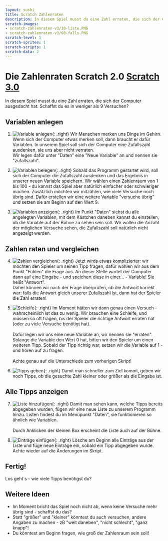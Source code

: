 ```yaml
---
layout: sushi
title: Scratch Zahlenraten
description: In diesem Spiel musst du eine Zahl erraten, die sich der Computer ausgedacht hat. Schaffst du es in weniger als 9 Versuchen?
scratch-images:
- scratch-zahlenraten-v3/10-liste.PNG
- scratch-zahlenraten-v3/08-falls.PNG
scratch-level: 1
scratch-sprites: 1
scratch-scripts: 1
scratch-data: 2
---
```


# Die Zahlenraten <span class="badge badge-scratch3">Scratch 2.0</span> <a href="scratch-zahlenraten-v3.html" class="change-scratch-version">Scratch 3.0</a>


In diesem Spiel musst du eine Zahl erraten, die sich der Computer ausgedacht hat. Schaffst du es in weniger als 9 Versuchen?

## Variablen anlegen

1. ![Variable anlegen](scratch-zahlenraten-v3/01-variable.PNG){: .right}
Wir Menschen merken uns Dinge im Gehirn. Wenn sich der Computer etwas merken soll, dann braucht er dafür Variablen. In unserem Spiel soll sich der Computer eine Zufallszahl ausdenken, sie uns aber nicht verraten.<br/>
Wir legen dafür unter "Daten" eine "Neue Variable" an und nennen sie "zufallszahl".

2. ![Variablen belegen](scratch-zahlenraten-v3/03-versuche-uebrig.PNG){: .right}
Sobald das Programm gestartet wird, soll sich der Computer die Zufallszahl ausdenken und das Ergebnis in unserer neuen Variable speichern. Wir wählen einen Zahlenraum von 1 bis 100 - du kannst das Spiel aber natürlich einfacher oder schwieriger machen.
Zusätzlich möchten wir mitzählen, wie viele Versuche noch übrig sind. Dafür erstellen wir eine weitere Variable "versuche übrig" und setzen sie am Beginn auf den Wert 9.

3. ![Variablen anzeigen](scratch-zahlenraten-v3/04-versuche-uebrig.PNG){: .right}
Im Punkt "Daten" siehst du alle angelegten Variablen, mit dem Kästchen daneben kannst du einstellen, ob die Variable auf der Bühne zu sehen sein soll. Wir wollen die Anzahl der möglichen Versuche sehen, die Zufallszahl soll natürlich nicht angezeigt werden.

## Zahlen raten und vergleichen
4. ![Zahlen vergleichen](scratch-zahlenraten-v3/07-falls.PNG){: .right}
Jetzt wirds etwas komplizierter: wir möchten den Spieler um seinen Tipp fragen, dafür wählen wir aus dem Punkt "Fühlen" die Frage aus. An dieser Stelle wartet der Computer dann auf eine Eingabe - und speichert diese in einer... - Variable! Sie heißt "Antwort".<br/>
Daher können wir nach der Frage überprüfen, ob die Antwort korrekt war: falls die Antwort gleich unserer Zufallszahl ist, dann hat der Spieler die Zahl erraten!

5. ![Schleife](scratch-zahlenraten-v3/08-falls.PNG){: .right}
Im Moment hätten wir dann genau einen Versuch - wahrscheinlich ist das zu wenig. Wir brauchen eine Schleife, und müssen so oft fragen, bis der Spieler die richtige Antwort erraten hat (oder zu viele Versuche benötigt hat).<br/><br/>Dafür legen wir uns eine neue Variable an, wir nennen sie "erraten". Solange die Variable den Wert 0 hat, bitten wir den Spieler um einen weiteren Tipp. Sobald der Tipp richtig war, setzen wir die Variable auf 1 - und hören auf zu fragen.<br/><br/>Achte genau auf die Unterschiede zum vorherigen Skript!

6. ![Tipps geben](scratch-zahlenraten-v3/09-kleiner.PNG){: .right}
Damit man schneller zum Ziel kommt, geben wir noch Tipps, ob die gesuchte Zahl kleiner oder größer als die Eingabe ist.

## Alle Tipps anzeigen

7. ![Liste hinzufügen](scratch-zahlenraten-v3/10-liste.PNG){: .right}
Damit man sehen kann, welche Tipps bereits abgegeben wurden, fügen wir eine neue Liste zu unserem Programm hinzu. Listen findest du im Menüpunkt "Daten", sie funktionieren so ähnlich wie Variablen.<br/><br/>
Durch Anklicken der kleinen Box erscheint die Liste auch auf der Bühne.

8. ![Einträge einfügen](scratch-zahlenraten-v3/11-liste.PNG){: .right}
Lösche am Beginn alle Einträge aus der Liste und füge neue Einträge ein, sobald ein Tipp abgegeben wurde. Achte wieder auf die Änderungen im Skript.

## Fertig!
Los geht´s - wie viele Tipps benötigst du?

## Weitere Ideen
* Im Moment bricht das Spiel noch nicht ab, wenn keine Versuche mehr übrig sind - schaffst du das?
* Statt "größer" und "kleiner" könntest du auch versuchen, andere Angaben zu machen - zB "weit daneben", "nicht schlecht", "ganz knapp"!
* Du könntest am Beginn fragen, wie groß der Zahlenraum sein soll!
